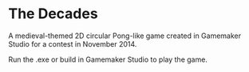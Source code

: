 # The Decades
A medieval-themed 2D circular Pong-like game created in Gamemaker Studio for a contest in November 2014.

Run the .exe or build in Gamemaker Studio to play the game.
